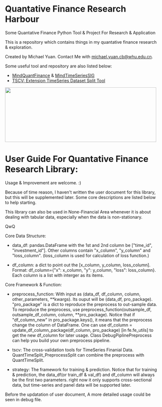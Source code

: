 # Quantative Finance Research Harbour
Some Quantative Finance Python Tool & Project For Research &amp; Application

This is a repository which contains things in my quantative finance research & exploration.

Created by Michael Yuan.
Contact Me with michael.yuan.cb@whu.edu.cn.

Some useful tool and repository are also listed below:
 - [MindQuantFinance](https://gitee.com/luweizheng/mind-quant-finance) & [MindTimeSeriesSIG](https://gitee.com/mindspore/community/tree/master/sigs/TimeSequence)
 - [TSCV: Extension TimeSeries Dataset Split Tool](https://github.com/WenjieZ/TSCV)

<image src="src/img/qfr_fold.jpg" width="500" height="180">

<br>

# User Guide For Quantative Finance Research Library:

Usage & Improvement are welcome. :)

Because of time reason, I haven't written the user document for this library, but this will be supplemented later. Some core descriptions are listed below to help starting.

This library can also be used in None-Financial Area whenever it is about dealing with tabular data, especially when the data is non-stationary.

QwQ

Core Data Structure:

 - data_df:  pandas.DataFrame with the 1st and 2nd column be ["time_id", "investment_id"]. Other columns contain "x_column", "y_column" and "loss_column". (loss_column is used for calculation of loss function.)

 - df_column: a dict to point out the [x_column, y_column, loss_column]. Format: df_column={"x": x_column, "y": y_column, "loss": loss_column}. Each column is a list with interger as its items.

Core Framework & Function:

 - preprocess_function: With input as (data_df, df_column, column, other_parameters, **kwargs). Its ouput will be (data_df, pro_package). "pro_package" is a dict to reproduce the preprocess to out-sample data. To reproduce the preprocess, use preprocess_function(outsample_df, outsample_df_column, column, **pro_package). Notice that if "df_column_new" in pro_package.keys(), it means that the preprocess change the column of DataFrame. One can use df_column = update_df_column_package(df_column, pro_package) [in fe.fe_utils] to get the new df_column for later usage. Class DebugPiplinePreprocess can help you build your own preprocess pipeline.

 - tscv: The cross-validation tools for TimeSeries Finanial Data. QuantTimeSplit_PreprocessSplit can combine the preprocess with QuantTimeSplit.

 - strategy: The framework for training & prediction. Notice that for training & prediction, the data_df(or train_df & val_df) and df_column will always be the first two parameters. right now it only supports cross-sectional data, but time-series and panel data will be supported later.

 Before the updatation of user document, A more detailed usage could be seen in debug file.